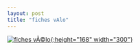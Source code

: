 ```yaml
---
layout: post
title: "fiches vAlo"
---
```



[![fiches vÃ©lo](/assets/fiches-v%c3%a9lo-300x168.jpg "fiches vÃ©lo"){:height="168" width="300"}](/assets/fiches-v%c3%a9lo.jpg "fiches vÃ©lo")
